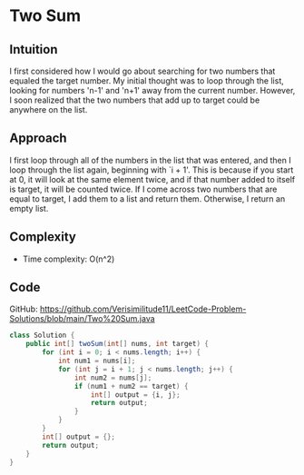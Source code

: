 # Two Sum

## Intuition

I first considered how I would go about searching for two numbers that equaled the target number. My initial thought was to loop through the list, looking for numbers 'n-1' and 'n+1' away from the current number. However, I soon realized that the two numbers that add up to target could be anywhere on the list.

## Approach

I first loop through all of the numbers in the list that was entered, and then I loop through the list again, beginning with `i + 1'. This is because if you start at 0, it will look at the same element twice, and if that number added to itself is target, it will be counted twice. If I come across two numbers that are equal to target, I add them to a list and return them. Otherwise, I return an empty list.

## Complexity

- Time complexity:
O(n^2)

## Code

GitHub: <https://github.com/Verisimilitude11/LeetCode-Problem-Solutions/blob/main/Two%20Sum.java>

```java
class Solution {
    public int[] twoSum(int[] nums, int target) {
        for (int i = 0; i < nums.length; i++) {
            int num1 = nums[i];
            for (int j = i + 1; j < nums.length; j++) {
                int num2 = nums[j];
                if (num1 + num2 == target) {
                    int[] output = {i, j};
                    return output;
                }
            }
        }
        int[] output = {};
        return output;
    }
}
```
